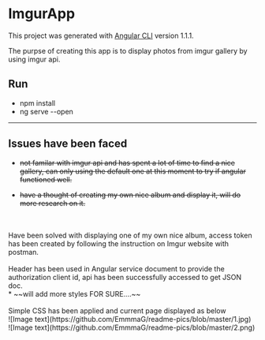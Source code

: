 # ImgurApp

This project was generated with [Angular CLI](https://github.com/angular/angular-cli) version 1.1.1.

The purpse of creating this app is to display photos from imgur gallery by using imgur api.

## Run
* npm install 
* ng serve --open


<hr />

## Issues have been faced

* ~~not familar with imgur api and has spent a lot of time to find a nice gallery,  can only using the default one at this moment to try if angular functioned well.~~

* ~~have a thought of creating my own nice album and display it, will do more research on it.~~
<br />
<br />
Have been solved with displaying one of my own nice album, access token has been created by following the instruction on Imgur website with postman.
<br />
<br />
Header has been used in Angular service document to provide the authorization client id, api has been successfully accessed to get JSON doc.
<br />
* ~~will add more styles FOR SURE....~~
<br />
<br />
Simple CSS has been applied and current page displayed as below
<br />
![Image text](https://github.com/EmmmaG/readme-pics/blob/master/1.jpg)
<br />
![Image text](https://github.com/EmmmaG/readme-pics/blob/master/2.png)
